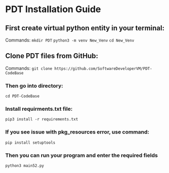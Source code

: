 # PDT Installation Guide
## First create virtual python entity in your terminal:
Commands: ```mkdir PDT```  ```python3 -m venv New_Venv``` ```cd New_Venv```

## Clone PDT files from GitHub:
Commands: ```git clone https://github.com/SoftwareDeveloperVM/PDT-CodeBase```

### Then go into directory:
```cd PDT-CodeBase```

### Install requirments.txt file:
```pip3 install -r requirements.txt```

### If you see issue with pkg_resources error, use command:
```pip install setuptools```

### Then you can run your program and enter the required fields
```python3 main52.py```
